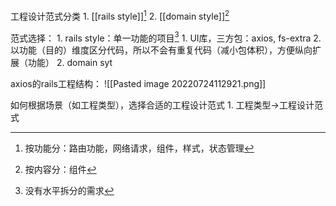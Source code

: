 工程设计范式分类
	1. [[rails style]][^1]
	2. [[domain style]][^2]

范式选择：
	1. rails style：单一功能的项目[^3]
		1. UI库，三方包：axios, fs-extra
		2. 以功能（目的）维度区分代码，所以不会有重复代码（减小包体积），方便纵向扩展（功能）
	2. domain syt

axios的rails工程结构：
![[Pasted image 20220724112921.png]]

如何根据场景（如工程类型），选择合适的工程设计范式
	1. 工程类型→工程设计范式

[^1]: 按功能分：路由功能，网络请求，组件，样式，状态管理
[^2]: 按内容分：组件
[^3]: 没有水平拆分的需求